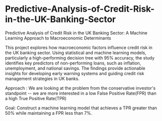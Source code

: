 # Predictive-Analysis-of-Credit-Risk-in-the-UK-Banking-Sector
Predictive Analysis of Credit Risk in the UK Banking Sector: A Machine  Learning Approach to Macroeconomic Determinants 


This project explores how macroeconomic factors influence credit risk in the UK banking sector. Using statistical and machine learning models, particularly a high-performing decision tree with 95% accuracy, the study identifies key predictors of non-performing loans, such as inflation, unemployment, and national savings. The findings provide actionable insights for developing early warning systems and guiding credit risk management strategies in UK banks.


Approach :
We are looking at the problem from the conservative investor's standpoint -- we are more interested in a low False Positive Rate(FPR) than a high True Positive Rate(TPR)

Goal:
Construct a machine learning model that achieves a TPR greater than 50% while maintaining a FPR less than 7%.
